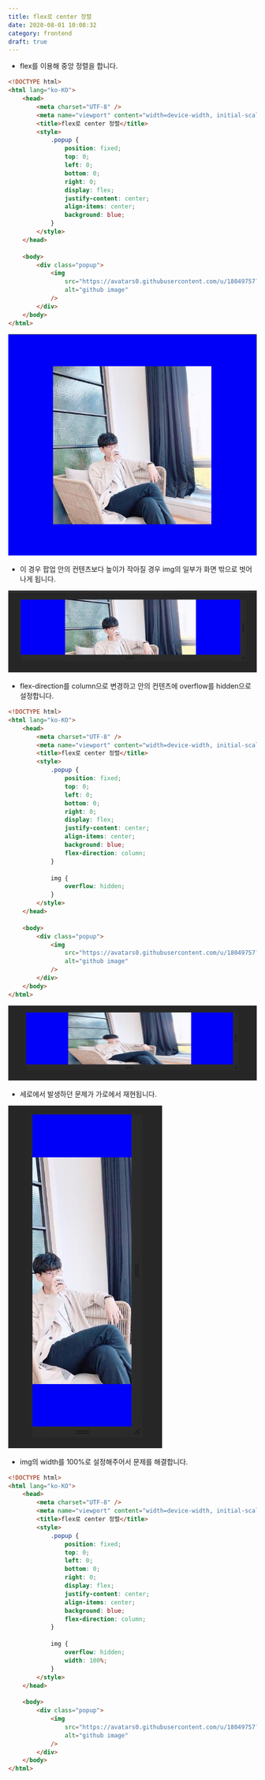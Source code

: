```yaml
---
title: flex로 center 정렬
date: 2020-08-01 10:08:32
category: frontend
draft: true
---
```


- flex를 이용해 중앙 정렬을 합니다.

```html
<!DOCTYPE html>
<html lang="ko-KO">
	<head>
		<meta charset="UTF-8" />
		<meta name="viewport" content="width=device-width, initial-scale=1.0" />
		<title>flex로 center 정렬</title>
		<style>
			.popup {
				position: fixed;
				top: 0;
				left: 0;
				bottom: 0;
				right: 0;
				display: flex;
				justify-content: center;
				align-items: center;
				background: blue;
			}
		</style>
	</head>

	<body>
		<div class="popup">
			<img
				src="https://avatars0.githubusercontent.com/u/18049757?s=460&u=f9f84bfae70b2a7e7f1277379c0fa220f49cf8d8&v=4"
				alt="github image"
			/>
		</div>
	</body>
</html>
```

![](./images/flex1.png)

- 이 경우 팝업 안의 컨텐츠보다 높이가 작아질 경우 img의 일부가 화면 밖으로 벗어나게 됩니다.

![](./images/flex2.png)

- flex-direction를 column으로 변경하고 안의 컨텐츠에 overflow를 hidden으로 설정합니다.

```html
<!DOCTYPE html>
<html lang="ko-KO">
	<head>
		<meta charset="UTF-8" />
		<meta name="viewport" content="width=device-width, initial-scale=1.0" />
		<title>flex로 center 정렬</title>
		<style>
			.popup {
				position: fixed;
				top: 0;
				left: 0;
				bottom: 0;
				right: 0;
				display: flex;
				justify-content: center;
				align-items: center;
				background: blue;
				flex-direction: column;
			}

			img {
				overflow: hidden;
			}
		</style>
	</head>

	<body>
		<div class="popup">
			<img
				src="https://avatars0.githubusercontent.com/u/18049757?s=460&u=f9f84bfae70b2a7e7f1277379c0fa220f49cf8d8&v=4"
				alt="github image"
			/>
		</div>
	</body>
</html>
```

![](./images/flex3.png)

- 세로에서 발생하던 문제가 가로에서 재현됩니다.

![](./images/flex4.png)

- img의 width를 100%로 설정해주어서 문제를 해결합니다.

```html
<!DOCTYPE html>
<html lang="ko-KO">
	<head>
		<meta charset="UTF-8" />
		<meta name="viewport" content="width=device-width, initial-scale=1.0" />
		<title>flex로 center 정렬</title>
		<style>
			.popup {
				position: fixed;
				top: 0;
				left: 0;
				bottom: 0;
				right: 0;
				display: flex;
				justify-content: center;
				align-items: center;
				background: blue;
				flex-direction: column;
			}

			img {
				overflow: hidden;
				width: 100%;
			}
		</style>
	</head>

	<body>
		<div class="popup">
			<img
				src="https://avatars0.githubusercontent.com/u/18049757?s=460&u=f9f84bfae70b2a7e7f1277379c0fa220f49cf8d8&v=4"
				alt="github image"
			/>
		</div>
	</body>
</html>
```
